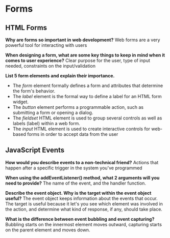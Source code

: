 # Forms

## HTML Forms

**Why are forms so important in web development?**
Web forms are a very powerful tool for interacting with users

**When designing a form, what are some key things to keep in mind when it comes to user experience?**
Clear purpose for the user, type of input needed, constraints on the input/validation

**List 5 form elements and explain their importance.**

- The *form* element formally defines a form and attributes that determine the form's behavior.
- The *label* element is the formal way to define a label for an HTML form widget.
- The *button* element performs a programmable action, such as submitting a form or opening a dialog.
- The *fieldset* HTML element is used to group several controls as well as labels (label) within a web form.
- The *input* HTML element is used to create interactive controls for web-based forms in order to accept data from the user

## JavaScript Events

**How would you describe events to a non-technical friend?**
Actions that happen after a specific trigger in the system you've programmed

**When using the addEventListener() method, what 2 arguments will you need to provide?**
The name of the event, and the handler function.

**Describe the event object. Why is the target within the event object useful?**
The event object keeps information about the events that occur. The target is useful because it let's you see which element was involved in the action, and determine what kind of response, if any, should take place.

**What is the difference between event bubbling and event capturing?**
Bubbling starts on the innermost element moves outward, capturing starts on the parent element and moves down.
